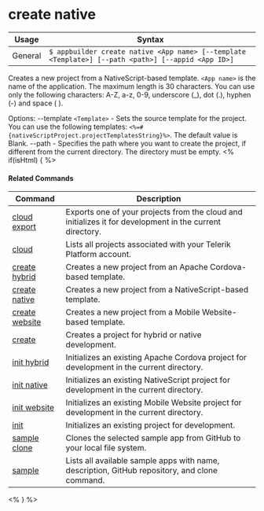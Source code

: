 create native
==========

Usage | Syntax
------|-------
General | `$ appbuilder create native <App name> [--template <Template>] [--path <path>] [--appid <App ID>]`
Creates a new project from a NativeScript-based template.
`<App name>` is the name of the application. The maximum length is 30 characters. You can use only the following characters:
    A-Z, a-z, 0-9, underscore (_), dot (.), hyphen (-) and space ( ).

Options:
    --template `<Template>` - Sets the source template for the project. You can use the following templates:
        `<%=#{nativeScriptProject.projectTemplatesString}%>`. The default value is Blank.
    --path - Specifies the path where you want to create the project, if different from the current directory.
        The directory must be empty.
<% if(isHtml) { %> 

#### Related Commands

Command | Description
----------|----------
[cloud export](cloud-export.html) | Exports one of your projects from the cloud and initializes it for development in the current directory.
[cloud](cloud.html) | Lists all projects associated with your Telerik Platform account.
[create hybrid](create-hybrid.html) | Creates a new project from an Apache Cordova-based template.
[create native](create-native.html) | Creates a new project from a NativeScript-based template.
[create website](create-website.html) | Creates a new project from a Mobile Website-based template.
[create](create.html) | Creates a project for hybrid or native development.
[init hybrid](init-hybrid.html) | Initializes an existing Apache Cordova project for development in the current directory.
[init native](init-native.html) | Initializes an existing NativeScript project for development in the current directory.
[init website](init-website.html) | Initializes an existing Mobile Website project for development in the current directory.
[init](init.html) | Initializes an existing project for development.
[sample clone](sample-clone.html) | Clones the selected sample app from GitHub to your local file system.
[sample](sample.html) | Lists all available sample apps with name, description, GitHub repository, and clone command.
<% } %>